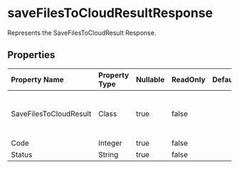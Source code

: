 # **saveFilesToCloudResultResponse**

Represents the SaveFilesToCloudResult Response. 

## **Properties**

| Property Name | Property Type | Nullable |  ReadOnly | DefaultValue | Description | 
| :- | :- | :- |:- |  :- | :- |
|SaveFilesToCloudResult|Class|true|false |  |Property: SaveFilesToCloudResult that allows getting and setting an object of type SaveFilesToCloudResult.|
|Code|Integer|true|false |  ||
|Status|String|true|false |  ||


